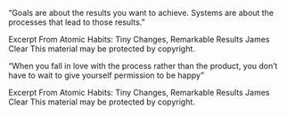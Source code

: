 “Goals are about the results you want to achieve. Systems are about the processes that lead to those results.”

Excerpt From
Atomic Habits: Tiny Changes, Remarkable Results
James Clear
This material may be protected by copyright.

“When you fall in love with the process rather than the product, you don’t have to wait to give yourself permission to be happy”

Excerpt From
Atomic Habits: Tiny Changes, Remarkable Results
James Clear
This material may be protected by copyright.